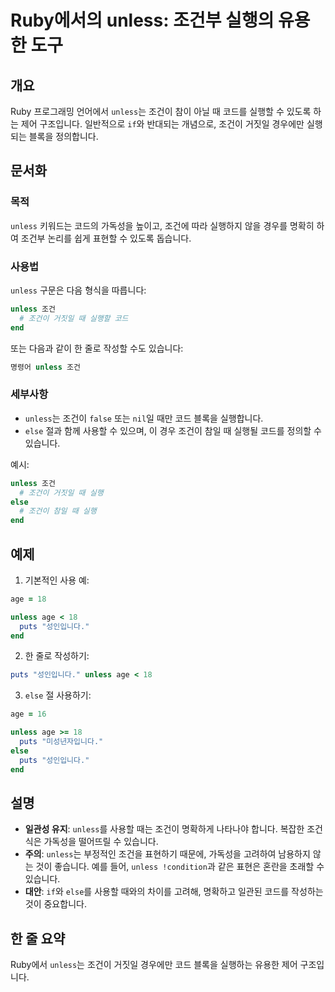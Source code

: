 <!--
Meta Description: # Ruby에서의 unless: 조건부 실행의 유용한 도구 ## 개요 Ruby 프로그래밍 언어에서 `unless`는 조건이 참이 아닐 때 코드를 실행할 수 있도록 하는 제어 구조입니다. 일반적으로 `if`와 반대되는 개념으로, 조건이 거짓일 경우에만 실행되는 블록을 정...
Meta Keywords: unless, 조건이, ruby, else, age
-->

# Ruby에서의 unless: 조건부 실행의 유용한 도구

## 개요
Ruby 프로그래밍 언어에서 `unless`는 조건이 참이 아닐 때 코드를 실행할 수 있도록 하는 제어 구조입니다. 일반적으로 `if`와 반대되는 개념으로, 조건이 거짓일 경우에만 실행되는 블록을 정의합니다.

## 문서화
### 목적
`unless` 키워드는 코드의 가독성을 높이고, 조건에 따라 실행하지 않을 경우를 명확히 하여 조건부 논리를 쉽게 표현할 수 있도록 돕습니다.

### 사용법
`unless` 구문은 다음 형식을 따릅니다:

```ruby
unless 조건
  # 조건이 거짓일 때 실행할 코드
end
```

또는 다음과 같이 한 줄로 작성할 수도 있습니다:

```ruby
명령어 unless 조건
```

### 세부사항
- `unless`는 조건이 `false` 또는 `nil`일 때만 코드 블록을 실행합니다.
- `else` 절과 함께 사용할 수 있으며, 이 경우 조건이 참일 때 실행될 코드를 정의할 수 있습니다.
  
예시:

```ruby
unless 조건
  # 조건이 거짓일 때 실행
else
  # 조건이 참일 때 실행
end
```

## 예제
1. 기본적인 사용 예:

```ruby
age = 18

unless age < 18
  puts "성인입니다."
end
```

2. 한 줄로 작성하기:

```ruby
puts "성인입니다." unless age < 18
```

3. `else` 절 사용하기:

```ruby
age = 16

unless age >= 18
  puts "미성년자입니다."
else
  puts "성인입니다."
end
```

## 설명
- **일관성 유지**: `unless`를 사용할 때는 조건이 명확하게 나타나야 합니다. 복잡한 조건식은 가독성을 떨어뜨릴 수 있습니다.
- **주의**: `unless`는 부정적인 조건을 표현하기 때문에, 가독성을 고려하여 남용하지 않는 것이 좋습니다. 예를 들어, `unless !condition`과 같은 표현은 혼란을 초래할 수 있습니다.
- **대안**: `if`와 `else`를 사용할 때와의 차이를 고려해, 명확하고 일관된 코드를 작성하는 것이 중요합니다.

## 한 줄 요약
Ruby에서 `unless`는 조건이 거짓일 경우에만 코드 블록을 실행하는 유용한 제어 구조입니다.